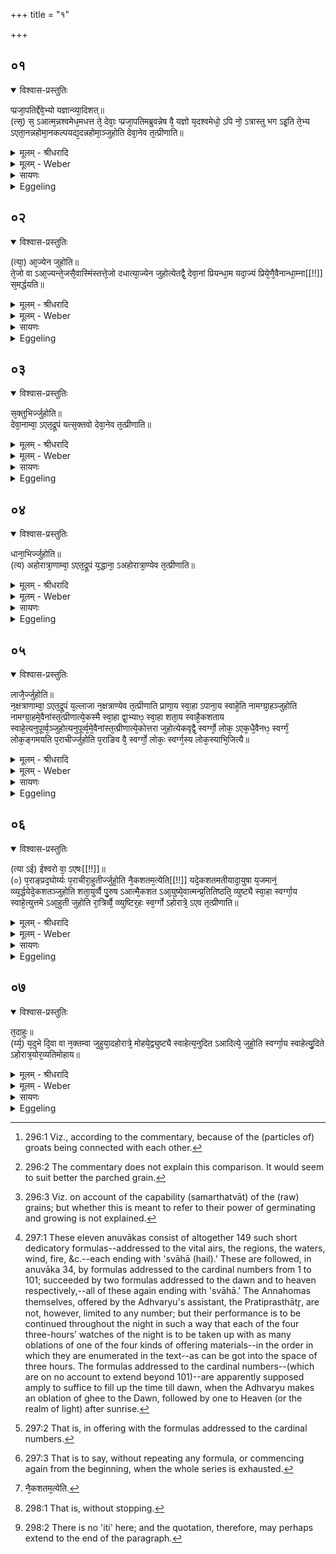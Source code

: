 +++
title = "१"

+++


## ०१


<details open><summary>विश्वास-प्रस्तुतिः</summary>

प्प्रजा᳘पतिर्द्देवे᳘भ्यो यज्ञान्व्या᳘दिशत्॥  
(त्स᳘) स᳘ ऽआत्म᳘न्नश्वमेध᳘मधत्त ते᳘ देवाः᳘ प्प्रजा᳘पतिमब्रुवन्नेष वै᳘ यज्ञो य᳘दश्वमेधो᳘ ऽपि नो᳘ ऽत्रास्तु भग ऽइ᳘ति ते᳘भ्य ऽएता᳘नन्नहोमा᳘नकल्पयद्य᳘दन्नहोमा᳘ञ्जुहोति देवा᳘नेव त᳘त्प्रीणाति॥
</details>

<details><summary>मूलम् - श्रीधरादि</summary>

प्प्रजा᳘पतिर्द्देवे᳘भ्यो यज्ञान्व्या᳘दिशत्॥  
(त्स᳘) स᳘ ऽआत्म᳘न्नश्वमेध᳘मधत्त ते᳘ देवाः᳘ प्प्रजा᳘पतिमब्रुवन्नेष वै᳘ यज्ञो य᳘दश्वमेधो᳘ ऽपि नो᳘ ऽत्रास्तु भग ऽइ᳘ति ते᳘भ्य ऽएता᳘नन्नहोमा᳘नकल्पयद्य᳘दन्नहोमा᳘ञ्जुहोति देवा᳘नेव त᳘त्प्रीणाति॥
</details>

<details><summary>मूलम् - Weber</summary>

प्रजा᳘पतिर्देवे᳘भ्यो यज्ञान्व्या᳘दिशत्॥  
स᳘ आत्म᳘न्नश्वमेध᳘मधत्त ते᳘ देवाः᳘ प्रजा᳘पतिमब्रुवन्नेष वै᳘ यज्ञो य᳘दश्वमेधो᳘ऽपि नो᳘ऽत्रास्तु भग इ᳘ति ते᳘भ्य एता᳘नन्नहोमा᳘न्कल्पयद्य᳘दन्नहोमा᳘न्जुहोति देवा᳘नेव त᳘त्प्रीणाति॥
</details>

<details><summary>सायणः</summary>

…
</details>

<details><summary>Eggeling</summary>

1. Prajāpati assigned the sacrifices to the gods; the Aśvamedha he kept for himself. The gods

said to him, 'Surely, this--to wit, the Aśvamedha--is a sacrifice: let us have a share in that also.' He contrived these Anna-homas (food-oblations) for them: thus when he performs the Annahomas, it is the gods he thereby gratifies.
</details>


## ०२


<details open><summary>विश्वास-प्रस्तुतिः</summary>

(त्या᳘) आ᳘ज्येन जुहोति॥  
ते᳘जो वा ऽआ᳘ज्यन्ते᳘जसै᳘वास्मिंस्तत्ते᳘जो दधात्या᳘ज्येन जुहोत्येतद्वै᳘ देवा᳘नां प्रियन्धा᳘म यदा᳘ज्यं प्रिये᳘णै᳘वैनान्धा᳘म्ना[[!!]] स᳘मर्द्धयति॥
</details>

<details><summary>मूलम् - श्रीधरादि</summary>

(त्या᳘) आ᳘ज्येन जुहोति॥  
ते᳘जो वा ऽआ᳘ज्यन्ते᳘जसै᳘वास्मिंस्तत्ते᳘जो दधात्या᳘ज्येन जुहोत्येतद्वै᳘ देवा᳘नां प्रियन्धा᳘म यदा᳘ज्यं प्रिये᳘णै᳘वैनान्धा᳘म्ना[[!!]] स᳘मर्द्धयति॥
</details>

<details><summary>मूलम् - Weber</summary>

आ᳘ज्येन जुहोति॥  
ते᳘जो वा आ᳘ज्यं ते᳘जसैॗवास्मिंस्तत्ते᳘जो दधात्या᳘ज्येन जुहोत्येतद्वै᳘ देवा᳘नाम् प्रियं धा᳘म यदा᳘ज्यम् प्रिये᳘णैॗवैनान्धाम्ना᳘ स᳘मर्धयति॥
</details>

<details><summary>सायणः</summary>

…
</details>

<details><summary>Eggeling</summary>

2. With ghee he makes offering, for ghee is fiery mettle: by means of fiery mettle he thus lays fiery mettle into him (the horse and Sacrificer). With ghee he offers; for that--to wit, ghee--is the gods’ favourite resource: it is thus with their favourite resource he supplies them.
</details>


## ०३


<details open><summary>विश्वास-प्रस्तुतिः</summary>

स᳘क्तुभिर्ज्जुहोति॥  
देवा᳘नाम्वा᳘ ऽएत᳘द्रूपं यत्स᳘क्तवो देवा᳘नेव त᳘त्प्रीणाति॥
</details>

<details><summary>मूलम् - श्रीधरादि</summary>

स᳘क्तुभिर्ज्जुहोति॥  
देवा᳘नाम्वा᳘ ऽएत᳘द्रूपं यत्स᳘क्तवो देवा᳘नेव त᳘त्प्रीणाति॥
</details>

<details><summary>मूलम् - Weber</summary>

स᳘क्तुभिर्जुहोति॥  
देवा᳘नां वा᳘ एत᳘द्रूपं यत्स᳘क्तवो देवा᳘नेव त᳘त्प्रीणाति॥
</details>

<details><summary>सायणः</summary>

…
</details>

<details><summary>Eggeling</summary>

3. With parched groats he makes offering; for that--to wit, parched groats--are a form of the gods [^egg_744]: it is the gods he thus gratifies.

[^egg_744]: 296:1 Viz., according to the commentary, because of the (particles of) groats being connected with each other.
</details>


## ०४


<details open><summary>विश्वास-प्रस्तुतिः</summary>

धाना᳘भिर्ज्जुहोति॥  
(त्य) अहोरात्रा᳘णाम्वा᳘ ऽएत᳘द्रूपं य᳘द्धाना᳘ ऽअहोरात्रा᳘ण्येव त᳘त्प्रीणाति॥
</details>

<details><summary>मूलम् - श्रीधरादि</summary>

धाना᳘भिर्ज्जुहोति॥  
(त्य) अहोरात्रा᳘णाम्वा᳘ ऽएत᳘द्रूपं य᳘द्धाना᳘ ऽअहोरात्रा᳘ण्येव त᳘त्प्रीणाति॥
</details>

<details><summary>मूलम् - Weber</summary>

धाना᳘भिर्जुहोति॥  
अहोरात्रा᳘णां वा᳘ एत᳘द्रूपं य᳘द्धानां᳘ अहोरात्रा᳘ण्येव त᳘त्प्रीणाति॥
</details>

<details><summary>सायणः</summary>

…
</details>

<details><summary>Eggeling</summary>

4. With grain he makes offering; for this--to wit, grain--is a form of the days and nights [^egg_745]: it is the days and nights he thus gratifies.

[^egg_745]: 296:2 The commentary does not explain this comparison. It would seem to suit better the parched grain.
</details>


## ०५


<details open><summary>विश्वास-प्रस्तुतिः</summary>

लाजै᳘र्ज्जुहोति॥  
न᳘क्षत्राणाम्वा᳘ ऽएत᳘द्रूपं य᳘ल्लाजा न᳘क्षत्राण्येव त᳘त्प्रीणाति प्राणा᳘य स्वा᳘हा ऽपाना᳘य स्वाहे᳘ति नामग्ग्रा᳘हञ्जुहोति नामग्ग्रा᳘हमे᳘वैनांस्त᳘त्प्रीणात्ये᳘कस्मै स्वा᳘हा द्वा᳘भ्याᳫ᳭ स्वा᳘हा शता᳘य स्वाहै᳘कशताय स्वाहे᳘त्यनुपूर्व्व᳘ञ्जुहोत्यनुपूर्व्व᳘मे᳘वैनांस्त᳘त्प्रीणात्ये᳘कोत्तरा जुहोत्येकवृद्वै᳘ स्वर्ग्गो᳘ लोक᳘ ऽएक᳘धै᳘वैनᳫ᳭ स्वर्ग्गं᳘ लोक᳘ङ्गमयति प᳘राचीर्ज्जुहोति प᳘राङिव वै᳘ स्वर्ग्गो᳘ लोकः᳘ स्वर्ग्ग᳘स्य लोक᳘स्याभि᳘जित्यै॥
</details>

<details><summary>मूलम् - श्रीधरादि</summary>

लाजै᳘र्ज्जुहोति॥  
न᳘क्षत्राणाम्वा᳘ ऽएत᳘द्रूपं य᳘ल्लाजा न᳘क्षत्राण्येव त᳘त्प्रीणाति प्राणा᳘य स्वा᳘हा ऽपाना᳘य स्वाहे᳘ति नामग्ग्रा᳘हञ्जुहोति नामग्ग्रा᳘हमे᳘वैनांस्त᳘त्प्रीणात्ये᳘कस्मै स्वा᳘हा द्वा᳘भ्याᳫ᳭ स्वा᳘हा शता᳘य स्वाहै᳘कशताय स्वाहे᳘त्यनुपूर्व्व᳘ञ्जुहोत्यनुपूर्व्व᳘मे᳘वैनांस्त᳘त्प्रीणात्ये᳘कोत्तरा जुहोत्येकवृद्वै᳘ स्वर्ग्गो᳘ लोक᳘ ऽएक᳘धै᳘वैनᳫ᳭ स्वर्ग्गं᳘ लोक᳘ङ्गमयति प᳘राचीर्ज्जुहोति प᳘राङिव वै᳘ स्वर्ग्गो᳘ लोकः᳘ स्वर्ग्ग᳘स्य लोक᳘स्याभि᳘जित्यै॥
</details>

<details><summary>मूलम् - Weber</summary>

लाजै᳘र्जुहोति॥  
न᳘क्षत्राणां वा᳘ एत᳘द्रूपं य᳘ल्लजा न᳘क्षत्राण्येव त᳘त्प्रीणाति प्राणा᳘य स्वा᳘हापाना᳘य स्वाहे᳘ति नामग्रा᳘हं जुहोति नामग्रा᳘हमेॗवैनांस्त᳘त्प्रीणात्ये᳘कस्मै स्वा᳘हा द्वा᳘भ्याᳫं स्वा᳘हा शता᳘य स्वाहै᳘कशताय स्वाहे᳘त्यनुपूर्वं᳘ जुहोत्यनुपूर्व᳘मेॗवैनांस्त᳘त्प्रीणात्ये᳘कोत्तरा जुहोत्येकवृद्वै᳘ स्वर्गो᳘ लोक᳘ एकॗधैॗवैनᳫं स्वर्गं᳘ लोकं᳘ गमयति प᳘राचीर्जुहोति प᳘राङिव वै᳘ स्वर्गो᳘ लोकः᳘ स्वर्ग᳘स्य लोक᳘स्याभि᳘जित्यै॥
</details>

<details><summary>सायणः</summary>

…
</details>

<details><summary>Eggeling</summary>

5. With parched grain he makes offering; for this--to wit, parched grain--is a form of the Nakshatras [^egg_746] (lunar asterisms): it is the Nakshatras

[^egg_746]: 296:3 Viz. on account of the capability (samarthatvāt) of the (raw) grains; but whether this is meant to refer to their power of germinating and growing is not explained.

he thus gratifies. He offers whilst mentioning names, with (Vāj. XXII, 23-33), 'To the in- (and out-) breathing hail! to the off-breathing hail [^egg_747]!' . . . he thus gratifies them by mentioning their names. [Vāj. S. XXII, 34], 'To one hail! to two hail! . . . to a hundred hail! to a hundred and one hail!' He offers in the proper order: in the proper order he thus gratifies them (the gods). He performs oblations successively increasing by one [^egg_748], for single, indeed, is heaven: singly he thus causes him (the Sacrificer) to reach heaven. Straight away [^egg_749] he offers in order to the winning of heaven; for straight away, as it were, is heaven.

[^egg_747]: 297:1 These eleven anuvākas consist of altogether 149 such short dedicatory formulas--addressed to the vital airs, the regions, the waters, wind, fire, &c.--each ending with 'svāhā (hail).' These are followed, in anuvāka 34, by formulas addressed to the cardinal numbers from 1 to 101; succeeded by two formulas addressed to the dawn and to heaven respectively,--all of these again ending with 'svāhā.' The Annahomas themselves, offered by the Adhvaryu's assistant, the Pratiprasthātr̥, are not, however, limited to any number; but their performance is to be continued throughout the night in such a way that each of the four three-hours’ watches of the night is to be taken up with as many oblations of one of the four kinds of offering materials--in the order in which they are enumerated in the text--as can be got into the space of three hours. The formulas addressed to the cardinal numbers--(which are on no account to extend beyond 101)--are apparently supposed amply to suffice to fill up the time till dawn, when the Adhvaryu makes an oblation of ghee to the Dawn, followed by one to Heaven (or the realm of light) after sunrise.

[^egg_748]: 297:2 That is, in offering with the formulas addressed to the cardinal numbers.

[^egg_749]: 297:3 That is to say, without repeating any formula, or commencing again from the beginning, when the whole series is exhausted.
</details>


## ०६


<details open><summary>विश्वास-प्रस्तुतिः</summary>

(त्या ऽई) ईश्वरो वा᳘ ऽएषः[[!!]]॥  
(०) प᳘राङ्प्रद᳘घोर्य्यः प᳘राचीरा᳘हुतीर्ज्जुहो᳘ति नै᳘कशतम᳘त्येति[[!!]] यदे᳘कशतमतीयादा᳘युषा य᳘जमानं᳘ व्व्य᳘र्द्धयेदे᳘कशतञ्जुहोति शता᳘युर्व्वै पु᳘रुष ऽआत्मै᳘कशत ऽआ᳘युष्ये᳘वात्मन्प्र᳘तितिष्ठति᳘ व्युष्ट्यै स्वा᳘हा स्वर्ग्गा᳘य स्वाहे᳘त्युत्तमे ऽआ᳘हुती जुहोति रा᳘त्रिर्व्वै᳘ व्व्युष्टिर᳘हः स्व᳘र्ग्गो ऽहोरात्रे᳘ ऽएव त᳘त्प्रीणाति॥
</details>

<details><summary>मूलम् - श्रीधरादि</summary>

(त्या ऽई) ईश्वरो वा᳘ ऽएषः[[!!]]॥  
(०) प᳘राङ्प्रद᳘घोर्य्यः प᳘राचीरा᳘हुतीर्ज्जुहो᳘ति नै᳘कशतम᳘त्येति[[!!]] यदे᳘कशतमतीयादा᳘युषा य᳘जमानं᳘ व्व्य᳘र्द्धयेदे᳘कशतञ्जुहोति शता᳘युर्व्वै पु᳘रुष ऽआत्मै᳘कशत ऽआ᳘युष्ये᳘वात्मन्प्र᳘तितिष्ठति᳘ व्युष्ट्यै स्वा᳘हा स्वर्ग्गा᳘य स्वाहे᳘त्युत्तमे ऽआ᳘हुती जुहोति रा᳘त्रिर्व्वै᳘ व्व्युष्टिर᳘हः स्व᳘र्ग्गो ऽहोरात्रे᳘ ऽएव त᳘त्प्रीणाति॥
</details>

<details><summary>मूलम् - Weber</summary>

ईश्वरो वा᳘ एषः᳟॥  
प᳘राङ् प्रद᳘घोर्यः प᳘राचीरा᳘हुतिर्जुहो᳘ति नै᳘कशत᳘मत्येति [^wbr_1] यदे᳘कशतमतीयादा᳘युषा य᳘जमानं व्य᳘र्धयेदे᳘कशतं जुहोति शता᳘युर्वै पु᳘रुष आत्मै᳘कशत आ᳘युष्येॗवात्मन्प्र᳘तितिष्ठतिॗ व्युष्ट्यै स्वा᳘हा स्वर्गा᳘य स्वाहे᳘त्युत्तमे आ᳘हुती जुहोति रा᳘त्रिर्वैॗ व्युष्टिर᳘हः स्वॗर्गोऽहोरात्रे᳘ एव त᳘त्प्रीणाति॥  

[^wbr_1]: नै᳘कशतम᳘त्येति.
</details>

<details><summary>सायणः</summary>

…
</details>

<details><summary>Eggeling</summary>

6. But, verily, he who offers the oblations straight

away [^egg_750], is liable to fall (pass) right away. He does not go beyond a hundred and one: were he to go beyond a hundred and one, he would deprive the Sacrificer of his vital power. He offers a hundred and one, for man has a life of a hundred (years), and his own self is the one hundred and first: he thus establishes himself in a self (or body), in vital power. With 'To the Dawn hail! to Heaven hail!' he offers the two last oblations; for the dawn is the night, and heaven (the realm of light) is the day: it is day and night he thus gratifies.

[^egg_750]: 298:1 That is, without stopping.
</details>


## ०७


<details open><summary>विश्वास-प्रस्तुतिः</summary>

त᳘दाहुः॥  
(र्य्य᳘) य᳘दुभे दि᳘वा वा न᳘क्तम्वा जुहुया᳘दहोरात्रे᳘ मोहये᳘द्व्युष्ट्यै स्वाहेत्य᳘नुदित ऽआदित्ये᳘ जुहो᳘ति स्वर्ग्गा᳘य स्वाहेत्यु᳘दिते ऽहोरात्र᳘योर᳘व्यतिमोहाय॥
</details>

<details><summary>मूलम् - श्रीधरादि</summary>

त᳘दाहुः॥  
(र्य्य᳘) य᳘दुभे दि᳘वा वा न᳘क्तम्वा जुहुया᳘दहोरात्रे᳘ मोहये᳘द्व्युष्ट्यै स्वाहेत्य᳘नुदित ऽआदित्ये᳘ जुहो᳘ति स्वर्ग्गा᳘य स्वाहेत्यु᳘दिते ऽहोरात्र᳘योर᳘व्यतिमोहाय॥
</details>

<details><summary>मूलम् - Weber</summary>

त᳘दाहुः॥  
य᳘दुभे दि᳘वा वा न᳘क्तं वा जुहुया᳘दहोरात्रे᳘ मोहयेॗद्व्युष्ट्यै स्वाहेत्य᳘नुदित आदित्ये᳘ जुहो᳘ति स्वर्गा᳘य स्वाहेत्यु᳘दितेऽहोरात्र᳘योर᳘व्यतिमोहाय॥
</details>

<details><summary>सायणः</summary>

…
</details>

<details><summary>Eggeling</summary>

7. As to this they say, 'Were he to offer both either by day or by night, he would confound day and night with one another [^egg_751].' With 'To the Dawn hail!' he offers before the sun has risen, and with 'To Heaven hail' when it has risen, to avoid confusion between day and night.

[^egg_751]: 298:2 There is no 'iti' here; and the quotation, therefore, may perhaps extend to the end of the paragraph.
</details>

